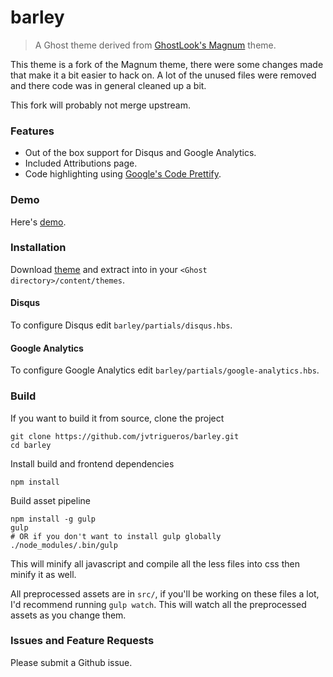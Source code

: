 # barley
>  A Ghost theme derived from [GhostLook's Magnum](http://magnum.ghostlook.com/) theme.

This theme is a fork of the Magnum theme, there were some changes made that make it a bit easier to hack on. A lot of the unused files were removed and there code was in general cleaned up a bit.

This fork will probably not merge upstream.

### Features
- Out of the box support for Disqus and Google Analytics.
- Included Attributions page.
- Code highlighting using [Google's Code Prettify](https://code.google.com/p/google-code-prettify/).

### Demo
Here's [demo](http://blog.jvtrigueros.com/).

### Installation
Download [theme](https://github.com/jvtrigueros/barley/releases/latest) and extract into in your `<Ghost directory>/content/themes`.

#### Disqus
To configure Disqus edit `barley/partials/disqus.hbs`.

#### Google Analytics
To configure Google Analytics edit `barley/partials/google-analytics.hbs`.

### Build
If you want to build it from source, clone the project

    git clone https://github.com/jvtrigueros/barley.git
    cd barley

Install build and frontend dependencies

    npm install

Build asset pipeline

    npm install -g gulp
    gulp
    # OR if you don't want to install gulp globally
    ./node_modules/.bin/gulp

This will minify all javascript and compile all the less files into css then minify it as well.

All preprocessed assets are in `src/`, if you'll be working on these files a lot, I'd recommend running `gulp watch`. This will watch all the preprocessed assets as you change them. 

### Issues and Feature Requests
Please submit a Github issue.
